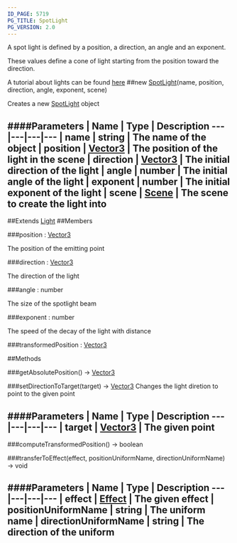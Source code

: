 ```yaml
---
ID_PAGE: 5719
PG_TITLE: SpotLight
PG_VERSION: 2.0
---
```


A spot light is defined by a position, a direction, an angle and an exponent.

These values define a cone of light starting from the position toward the direction.

A tutorial about lights can be found [here](https://github.com/BabylonJS/Babylon.js/wiki/06-Lights)
##new [SpotLight](page.php?p=5719)(name, position, direction, angle, exponent, scene)


Creates a new [SpotLight](page.php?p=5719) object


####Parameters
 | Name | Type | Description
---|---|---|---
 | name | string | The name of the object
 | position | [Vector3](page.php?p=5808) | The position of the light in the scene
 | direction | [Vector3](page.php?p=5808) | The initial direction of the light
 | angle | number | The initial angle of the light
 | exponent | number | The initial exponent of the light
 | scene | [Scene](page.php?p=5725) | The scene to create the light into
---

##Extends [Light](page.php?p=5715)
##Members

###position : [Vector3](page.php?p=5808)



The position of the emitting point


###direction : [Vector3](page.php?p=5808)



The direction of the light


###angle : number



The size of the spotlight beam


###exponent : number



The speed of the decay of the light with distance





###transformedPosition : [Vector3](page.php?p=5808)




##Methods

###getAbsolutePosition() &rarr; [Vector3](page.php?p=5808)


###setDirectionToTarget(target) &rarr; [Vector3](page.php?p=5808)
Changes the light diretion to point to the given point



####Parameters
 | Name | Type | Description
---|---|---|---
 | target | [Vector3](page.php?p=5808) | The given point
---

###computeTransformedPosition() &rarr; boolean


###transferToEffect(effect, positionUniformName, directionUniformName) &rarr; void

####Parameters
 | Name | Type | Description
---|---|---|---
 | effect | [Effect](page.php?p=5782) | The given effect
 | positionUniformName | string | The uniform name
 | directionUniformName | string | The direction of the uniform
---
